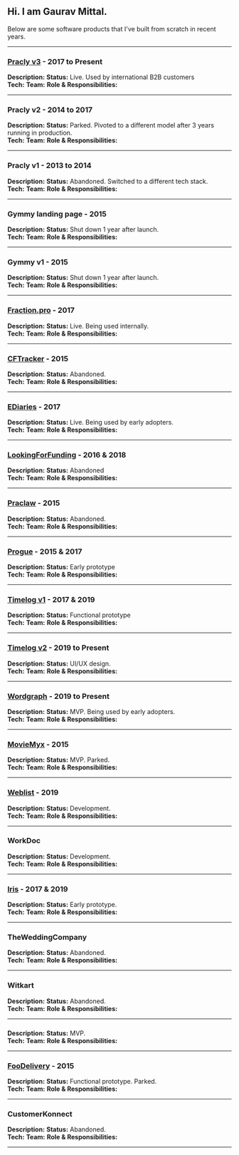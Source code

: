 
## Hi. I am Gaurav Mittal.

Below are some software products that I've built from scratch in recent years.

---
### [Pracly v3](demo.pracly.com) - 2017 to Present
**Description:**
**Status:** Live. Used by international B2B customers\
**Tech:**
**Team:**
**Role & Responsibilities:**

---
### Pracly v2 - 2014 to 2017
**Description:**
**Status:** Parked. Pivoted to a different model after 3 years running in production.\
**Tech:**
**Team:**
**Role & Responsibilities:**

---
### Pracly v1 - 2013 to 2014
**Description:**
**Status:** Abandoned. Switched to a different tech stack.\
**Tech:**
**Team:**
**Role & Responsibilities:**

---
### Gymmy landing page - 2015
**Description:**
**Status:** Shut down 1 year after launch.\
**Tech:**
**Team:**
**Role & Responsibilities:**

---
### Gymmy v1 - 2015
**Description:**
**Status:** Shut down 1 year after launch.\
**Tech:**
**Team:**
**Role & Responsibilities:**

---
### [Fraction.pro](http://www.fraction.pro/) - 2017
**Description:**
**Status:** Live. Being used internally.\
**Tech:**
**Team:**
**Role & Responsibilities:**

---
### [CFTracker](https://cftracker.herokuapp.com/) - 2015
**Description:**
**Status:** Abandoned.\
**Tech:**
**Team:**
**Role & Responsibilities:**

---
### [EDiaries](https://ediaries.herokuapp.com/) - 2017
**Description:**
**Status:** Live. Being used by early adopters.\
**Tech:**
**Team:**
**Role & Responsibilities:**

---
### [LookingForFunding](https://lookingforfunding.herokuapp.com/) - 2016 & 2018
**Description:**
**Status:** Abandoned\
**Tech:**
**Team:**
**Role & Responsibilities:**

---
### [Praclaw](https://praclaw.herokuapp.com/) - 2015
**Description:**
**Status:** Abandoned.\
**Tech:**
**Team:**
**Role & Responsibilities:**

---
### [Progue](https://progue.herokuapp.com/) - 2015 & 2017
**Description:**
**Status:** Early prototype\
**Tech:**
**Team:**
**Role & Responsibilities:**

---
### [Timelog v1](https://progue-scheduler.herokuapp.com/) - 2017 & 2019
**Description:**
**Status:** Functional prototype\
**Tech:**
**Team:**
**Role & Responsibilities:**

---
### [Timelog v2](http://timelog.me) - 2019 to Present
**Description:** 
**Status:** UI/UX design.\
**Tech:**
**Team:**
**Role & Responsibilities:**

---
### [Wordgraph](http://www.wordgraph.me/) - 2019 to Present
**Description:**
**Status:** MVP. Being used by early adopters.\
**Tech:**
**Team:**
**Role & Responsibilities:**

---
### [MovieMyx](https://shielded-caverns-4103.herokuapp.com/) - 2015
**Description:**
**Status:** MVP. Parked.\
**Tech:**
**Team:**
**Role & Responsibilities:**

---
### [Weblist](https://weblisto.herokuapp.com/) - 2019
**Description:**
**Status:** Development.\
**Tech:**
**Team:**
**Role & Responsibilities:**

---
### WorkDoc
**Description:**
**Status:** Development.\
**Tech:**
**Team:**
**Role & Responsibilities:**

---
### [Iris](https://newex.herokuapp.com/) - 2017 & 2019
**Description:**
**Status:** Early prototype.\
**Tech:**
**Team:**
**Role & Responsibilities:**

---
### TheWeddingCompany
**Description:**
**Status:** Abandoned.\
**Tech:**
**Team:**
**Role & Responsibilities:**

---
### Witkart
**Description:**
**Status:** Abandoned.\
**Tech:**
**Team:**
**Role & Responsibilities:**

---
### <Confidential>
**Description:**
**Status:** MVP.\
**Tech:**
**Team:**
**Role & Responsibilities:**

---
### [FooDelivery](https://foodeliverysg.herokuapp.com/) - 2015
**Description:**
**Status:** Functional prototype. Parked.\
**Tech:**
**Team:**
**Role & Responsibilities:**

---
### CustomerKonnect
**Description:**
**Status:** Abandoned.\
**Tech:**
**Team:**
**Role & Responsibilities:**

---
